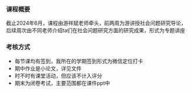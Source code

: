 ### 课程概要
截止2024年6月，课程由游祥斌老师牵头，前两周为游讲授社会问题研究导论，后续周次由不同老师介绍ta们在社会问题研究方面的研究成果，形式为专题讲座

### 考核方式
- 每节课均有签到，我所在的学期签到形式为微信定位打卡
- 期中作业是小论文，详见文件
- 时不时有课堂活动，但应该不计入评分
- 期末为闭卷考试，主要范围都在课件ppt中
